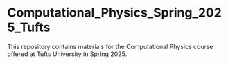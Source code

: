 # Computational_Physics_Spring_2025_Tufts
This repository contains materials for the Computational Physics course offered at Tufts University in Spring 2025.
